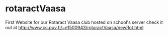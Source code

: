 # rotaractVaasa
First Website for our Rotaract Vaasa club hosted on school's server check it out at
http://www.cc.puv.fi/~e1500943/rotaractVaasa/newRot.html 

